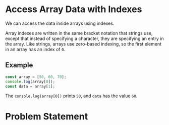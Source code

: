 # Access Array Data with Indexes
We can access the data inside arrays using indexes.

Array indexes are written in the same bracket notation that strings use, except that instead of specifying a character, they are specifying an entry in the array. Like strings, arrays use zero-based indexing, so the first element in an array has an index of ```0```.


## Example
```javascript
const array = [50, 60, 70];
console.log(array[0]);
const data = array[1];
```
The ```console.log(array[0])``` prints ```50```, and ```data``` has the value ```60```.

# Problem Statement

